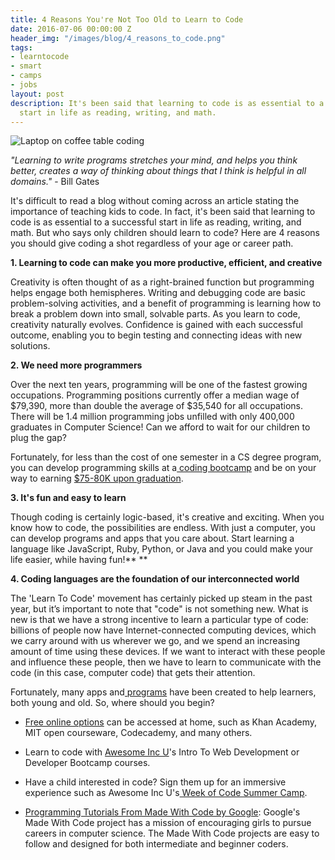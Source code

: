 ```yaml
---
title: 4 Reasons You're Not Too Old to Learn to Code
date: 2016-07-06 00:00:00 Z
header_img: "/images/blog/4_reasons_to_code.png"
tags:
- learntocode
- smart
- camps
- jobs
layout: post
description: It's been said that learning to code is as essential to a successful
  start in life as reading, writing, and math.
---
```


![Laptop on coffee table coding](/images/blog/4_reasons_to_code.png)

*"Learning to write programs stretches your mind, and helps you think better, creates a way of thinking about things that I think is helpful in all domains."*  - Bill Gates

<!--more-->

It's difficult to read a blog without coming across an article stating the importance of teaching kids to code. In fact, it's been said that learning to code is as essential to a successful start in life as reading, writing, and math. But who says only children should learn to code? Here are 4 reasons you should give coding a shot regardless of your age or career path.

**1.  Learning to code can make you more productive, efficient, and creative**

Creativity is often thought of as a right-brained function but programming helps engage both hemispheres. Writing and debugging code are basic problem-solving activities, and a benefit of programming is learning how to break a problem down into small, solvable parts. As you learn to code, creativity naturally evolves. Confidence is gained with each successful outcome, enabling you to begin testing and connecting ideas with new solutions.

**2.  We need more programmers**

Over the next ten years, programming will be one of the fastest growing occupations. Programming positions currently offer a median wage of $79,390, more than double the average of $35,540 for all occupations. There will be 1.4 million programming jobs unfilled with only 400,000 graduates in Computer Science! Can we afford to wait for our children to plug the gap?

Fortunately, for less than the cost of one semester in a CS degree program, you can develop programming skills at a[ coding bootcamp](http://www.awesomeincu.com/bootcamp/) and be on your way to earning [$75-80K upon graduation](https://www.coursereport.com/reports/2015-coding-bootcamp-job-placement-demographics-report). 

**3.  It's fun and easy to learn**

Though coding is certainly logic-based, it's creative and exciting. When you know how to code, the possibilities are endless. With just a computer, you can develop programs and apps that you care about. Start learning a language like JavaScript, Ruby, Python, or Java and you could make your life easier, while having fun!** **

**4.  Coding languages are the foundation of our interconnected world**

The 'Learn To Code' movement has certainly picked up steam in the past year, but it’s important to note that "code" is not something new. What is new is that we have a strong incentive to learn a particular type of code: billions of people now have Internet-connected computing devices, which we carry around with us wherever we go, and we spend an increasing amount of time using these devices. If we want to interact with these people and influence these people, then we have to learn to communicate with the code (in this case, computer code) that gets their attention.

Fortunately, many apps and[ programs](http://www.awesomeincu.com/) have been created to help learners, both young and old. So, where should you begin?

* [Free online options](http://www.inc.com/larry-kim/9-places-you-can-learn-how-to-code-for-free.html) can be accessed at home, such as Khan Academy, MIT open courseware, Codecademy, and many others.

* Learn to code with [Awesome Inc U](http://www.awesomeincu.com/adults/)'s Intro To Web Development or Developer Bootcamp courses.

* Have a child interested in code? Sign them up for an immersive experience such as Awesome Inc U's[ Week of Code Summer Camp](https://www.eventbrite.com/e/week-of-code-summer-camp-august-lexington-tickets-21394811457).

* [Programming Tutorials From Made With Code by Google](https://www.madewithcode.com/): Google's Made With Code project has a mission of encouraging girls to pursue careers in computer science. The Made With Code projects are easy to follow and designed for both intermediate and beginner coders. 